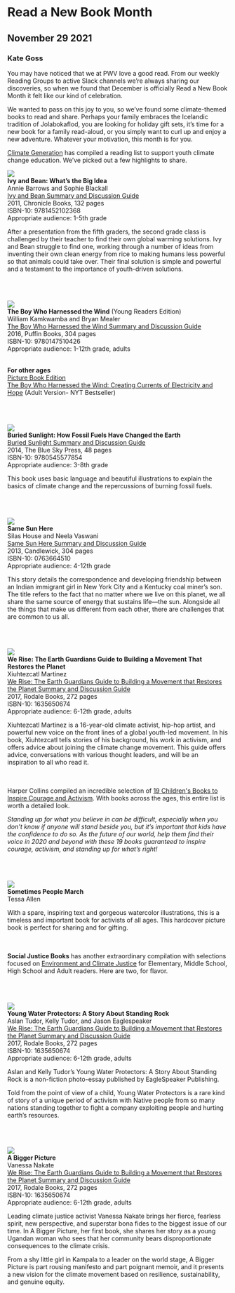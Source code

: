 # Read a New Book Month
## November 29 2021
### Kate Goss

You may have noticed that we at PWV love a good read. From our weekly Reading Groups to active Slack channels we’re always sharing our discoveries, so when we found that December is officially Read a New Book Month it felt like our kind of celebration.

We wanted to pass on this joy to you, so we’ve found some climate-themed books to read and share. Perhaps your family embraces the Icelandic tradition of Jolabokaflod, you are looking for holiday gift sets, it’s time for a new book for a family read-aloud, or you simply want to curl up and enjoy a new adventure. Whatever your motivation, this month is for you.

[Climate Generation](https://www.climategen.org/our-core-programs/climate-change-education/curriculum/humanities-content-for-your-classroom/climate-fiction-and-other-important-readings-to-support-climate-change-education/) has compiled a reading list to support youth climate change education. We’ve picked out a few highlights to share.

<div class="md:flex mt-8">
  <div style="width: 24rem">
    <img style="margin: 0" src="https://user-images.githubusercontent.com/300/143952092-bc446570-b4b7-4dd7-a8ff-e4aa3307510a.png" />
  </div>
  <div class="w-full md:ml-8 flex-grow mt-8 md:mt-0">
    <ul style="list-style-type: none; margin: 0; padding: 0">
      <li style="padding: 0"><strong>Ivy and Bean: What’s the Big Idea</strong></li>
      <li style="padding: 0">Annie Barrows and Sophie Blackall</li>
      <li style="padding: 0"><a href="https://drive.google.com/file/d/1aasT61GIQmmdFpyqOpiCDKTFzo0fF03G/view?usp=sharing" target="_blank">Ivy and Bean Summary and Discussion Guide</a></li>
      <li style="padding: 0">2011, Chronicle Books, 132 pages</li>
      <li style="padding: 0">ISBN-10: 9781452102368</li>
      <li style="padding: 0">Appropriate audience: 1-5th grade</li>
    </ul>
    <p>
      After a presentation from the fifth graders, the second grade class is challenged by their teacher to find their own global warming solutions. Ivy and Bean struggle to find one, working through a number of ideas from inventing their own clean energy from rice to making humans less powerful so that animals could take over. Their final solution is simple and powerful and a testament to the importance of youth-driven solutions.
    </p>
  </div>
</div>

<div class="md:flex" style="margin: 4rem 0 0;">
  <div style="width: 24rem">
    <img style="margin: 0" src="https://user-images.githubusercontent.com/300/143953428-79c2afd4-5696-43ef-becb-2736ce17911b.png" />
  </div>
  <div class="w-full md:ml-8 flex-grow mt-8 md:mt-0">
    <ul style="list-style-type: none; margin: 0; padding: 0">
      <li style="padding: 0"><strong>The Boy Who Harnessed the Wind</strong> (Young Readers Edition)</li>
      <li style="padding: 0">William Kamkwamba and Bryan Mealer</li>
      <li style="padding: 0"><a href="https://drive.google.com/file/d/1HiZyim9Gu1gDv9VxyGXdyzn26eSQdwIR/view?usp=sharing" target="_blank">The Boy Who Harnessed the Wind Summary and Discussion Guide</a></li>
      <li style="padding: 0">2016, Puffin Books, 304 pages</li>
      <li style="padding: 0">ISBN-10: 9780147510426</li>
      <li style="padding: 0">Appropriate audience: 1-12th grade, adults</li>
    </ul>
    <ul style="list-style-type: none; margin: 2rem 0 0; padding: 0">
      <li style="padding: 0"><strong>For other ages</strong></li>
      <li style="padding: 0"><a href="https://www.amazon.com/Boy-Who-Harnessed-Wind-Readers/dp/0803735111/ref=pd_lpo_2?pd_rd_i=0803735111&psc=1" target="_blank">Picture Book Edition</a></li>
      <li style="padding: 0"><a href="" target="_blank">The Boy Who Harnessed the Wind: Creating Currents of Electricity and Hope</a> (Adult Version- NYT Bestseller)</li>
    </ul>
  </div>
</div>

<div class="md:flex" style="margin: 4rem 0 0;">
  <div style="width: 24rem">
    <img style="margin: 0" src="https://user-images.githubusercontent.com/300/143954941-87b077e4-4b06-4969-913e-11fdc29fd048.png" />
  </div>
  <div class="w-full md:ml-8 flex-grow mt-8 md:mt-0">
    <ul style="list-style-type: none; margin: 0; padding: 0">
      <li style="padding: 0"><strong>Buried Sunlight: How Fossil Fuels Have Changed the Earth</strong></li>
      <li style="padding: 0"><a href="https://drive.google.com/file/d/1rNNA4vNzjlE9X4QJuLWNiZVQHr8C7NNw/view?usp=sharing" target="_blank">Buried Sunlight Summary and Discussion Guide</a></li>
      <li style="padding: 0">2014, The Blue Sky Press, 48 pages</li>
      <li style="padding: 0">ISBN-10: 9780545577854</li>
      <li style="padding: 0">Appropriate audience: 3-8th grade</li>
    </ul>
    <p>
      This book uses basic language and beautiful illustrations to explain the basics of climate change and the repercussions of burning fossil fuels.
    </p>
  </div>
</div>

<div class="md:flex" style="margin: 4rem 0 0;">
  <div style="width: 24rem">
    <img style="margin: 0" src="https://user-images.githubusercontent.com/300/143955618-943aa8c2-7c4b-495b-ac42-ba62992adae3.png" />
  </div>
  <div class="w-full md:ml-8 flex-grow mt-8 md:mt-0">
    <ul style="list-style-type: none; margin: 0; padding: 0">
      <li style="padding: 0"><strong>Same Sun Here</strong></li>
      <li style="padding: 0">Silas House and Neela Vaswani</li>
      <li style="padding: 0"><a href="https://drive.google.com/file/d/1DgZGftSxQ_XliJtsbRgw55YQJZ9AK29W/view?usp=sharing" target="_blank">Same Sun Here Summary and  Discussion Guide</a></li>
      <li style="padding: 0">2013, Candlewick, 304 pages</li>
      <li style="padding: 0">ISBN-10: 0763664510</li>
      <li style="padding: 0">Appropriate audience: 4-12th grade</li>
    </ul>
    <p>
      This story details the correspondence and developing friendship between an Indian immigrant girl in New York City and a Kentucky coal miner’s son. The title refers to the fact that no matter where we live on this planet, we all share the same source of energy that sustains life—the sun. Alongside all the things that make us different from each other, there are challenges that are common to us all.
    </p>
  </div>
</div>

<div class="md:flex" style="margin: 4rem 0 3rem;">
  <div style="width: 24rem">
    <img style="margin: 0" src="https://user-images.githubusercontent.com/300/143955806-3589c858-1ec7-4c85-9925-c2be61643c3b.png" />
  </div>
  <div class="w-full md:ml-8 flex-grow mt-8 md:mt-0">
    <ul style="list-style-type: none; margin: 0; padding: 0">
      <li style="padding: 0"><strong>We Rise: The Earth Guardians Guide to Building a Movement That  Restores the Planet</strong></li>
      <li style="padding: 0">Xiuhtezcatl Martinez</li>
      <li style="padding: 0"><a href="https://drive.google.com/file/d/16y7vKkRBpBl2I0bZUlUEeddLMXg31WFv/view?usp=sharing" target="_blank">We Rise: The Earth Guardians Guide to Building a Movement that   Restores the Planet Summary and Discussion Guide</a></li>
      <li style="padding: 0">2017, Rodale Books, 272 pages</li>
      <li style="padding: 0">ISBN-10: 1635650674</li>
      <li style="padding: 0">Appropriate audience: 6-12th grade, adults</li>
    </ul>
    <p>
      Xiuhtezcatl Martinez is a 16-year-old climate activist, hip-hop artist, and powerful new voice on the front lines of a global youth-led movement. In his book, Xiuhtezcatl tells stories of his background, his work in activism, and offers advice about joining the climate change movement. This guide offers advice, conversations with various thought leaders, and will be an inspiration to all who read it.
    </p>
  </div>
</div>

Harper Collins compiled an incredible selection of [19 Children's Books to Inspire Courage and Activism](https://www.harpercollins.com/blogs/harperkids/childrens-books-about-courage-activism). With books across the ages, this entire list is worth a detailed look.

*Standing up for what you believe in can be difficult, especially when you don’t know if anyone will stand beside you, but it’s important that kids have the confidence to do so. As the future of our world, help them find their voice in 2020 and beyond with these 19 books guaranteed to inspire courage, activism, and standing up for what’s right!*

<div class="md:flex" style="margin: 4rem 0 3rem;">
  <div style="width: 24rem">
    <img style="margin: 0" src="https://user-images.githubusercontent.com/300/143956000-a05275c1-0a0f-4007-abd6-968c438e6589.png" />
  </div>
  <div class="w-full md:ml-8 flex-grow mt-8 md:mt-0">
    <ul style="list-style-type: none; margin: 0; padding: 0">
      <li style="padding: 0"><strong>Sometimes People March</strong></li>
      <li style="padding: 0">Tessa Allen</li>
    </ul>
    <p>
      With a spare, inspiring text and gorgeous watercolor illustrations, this is a timeless and important book for activists of all ages. This hardcover picture book is perfect for sharing and for gifting.
    </p>
  </div>
</div>

**Social Justice Books** has another extraordinary compilation with selections focused on [Environment and Climate Justice](https://socialjusticebooks.org/booklists/environment/) for Elementary, Middle School, High School and Adult readers. Here are two, for flavor.

<div class="md:flex" style="margin: 4rem 0 0;">
  <div style="width: 24rem">
    <img style="margin: 0" src="https://user-images.githubusercontent.com/300/143956145-7dd5e9ef-92e8-4d5a-a51f-10113a29d32e.png" />
  </div>
  <div class="w-full md:ml-8 flex-grow mt-8 md:mt-0">
    <ul style="list-style-type: none; margin: 0; padding: 0">
      <li style="padding: 0"><strong>Young Water Protectors: A Story About Standing Rock</strong></li>
      <li style="padding: 0">Aslan Tudor, Kelly Tudor, and Jason Eaglespeaker</li>
      <li style="padding: 0"><a href="https://drive.google.com/file/d/16y7vKkRBpBl2I0bZUlUEeddLMXg31WFv/view?usp=sharing" target="_blank">We Rise: The Earth Guardians Guide to Building a Movement that   Restores the Planet Summary and Discussion Guide</a></li>
      <li style="padding: 0">2017, Rodale Books, 272 pages</li>
      <li style="padding: 0">ISBN-10: 1635650674</li>
      <li style="padding: 0">Appropriate audience: 6-12th grade, adults</li>
    </ul>
    <p>
      Aslan and Kelly Tudor’s Young Water Protectors: A Story About Standing Rock is a non-fiction photo-essay published by EagleSpeaker Publishing.
    </p>
    <p>
      Told from the point of view of a child, Young Water  Protectors is a  rare kind of story of a unique period of activism with Native people from so many nations standing together to fight a company exploiting people and hurting earth’s resources.
    </p>
  </div>
</div>

<div class="md:flex" style="margin: 4rem 0 8rem;">
  <div style="width: 24rem">
    <img style="margin: 0" src="https://user-images.githubusercontent.com/300/143956266-608e8069-a4f2-4d8e-bd49-2fba881e2ed3.png" />
  </div>
  <div class="w-full md:ml-8 flex-grow mt-8 md:mt-0">
    <ul style="list-style-type: none; margin: 0; padding: 0">
      <li style="padding: 0"><strong>A Bigger Picture</strong></li>
      <li style="padding: 0">Vanessa Nakate</li>
      <li style="padding: 0"><a href="https://drive.google.com/file/d/16y7vKkRBpBl2I0bZUlUEeddLMXg31WFv/view?usp=sharing" target="_blank">We Rise: The Earth Guardians Guide to Building a Movement that   Restores the Planet Summary and Discussion Guide</a></li>
      <li style="padding: 0">2017, Rodale Books, 272 pages</li>
      <li style="padding: 0">ISBN-10: 1635650674</li>
      <li style="padding: 0">Appropriate audience: 6-12th grade, adults</li>
    </ul>
    <p>
      Leading climate justice activist Vanessa Nakate brings her fierce, fearless  spirit, new perspective, and superstar bona fides to the biggest issue of our time. In A Bigger Picture, her first book, she shares her story as a young Ugandan woman who sees that her community bears disproportionate consequences to the climate crisis.
    </p>
    <p>
      From a shy little girl in Kampala to a leader on the world stage, A Bigger Picture is part rousing manifesto and part poignant memoir, and it presents a new vision for the climate movement based on resilience, sustainability, and genuine equity.
    </p>
  </div>
</div>
